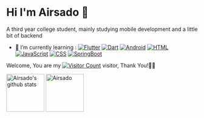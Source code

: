 # Hi I'm Airsado 👋

A third year college student, mainly studying mobile development and a little bit of backend

<!-- - 🔭 I’m currently working on ... -->
- 🌱 I’m currently learning :
  [![Flutter](https://img.shields.io/badge/-Flutter-02569B?logo=Flutter&logoColor=4788F4)](https://www.airsado.cn/)
  [![Dart](https://img.shields.io/badge/-Dart-0175C2?logo=Dart&logoColor=02569B)](https://www.airsado.cn/)
  [![Android](https://img.shields.io/badge/-android-3DDC84?logo=android&logoColor=00ff00)](https://www.airsado.cn/)
  [![HTML](https://img.shields.io/badge/-HTML5-E34F26?logo=HTML5&logoColor=ffa812)](https://www.airsado.cn/)
  [![JavaScript](https://img.shields.io/badge/-JavaScript-F7DF1E?logo=JavaScript&logoColor=ffa700)](https://www.airsado.cn/)
  [![CSS](https://img.shields.io/badge/-CSS3-1572B6?logo=CSS3&logoColor=E34F26)](https://www.airsado.cn/)
  [![SpringBoot](https://img.shields.io/badge/-springboot-FF4000?logo=springboot&logoColor=#6DB33F)](https://www.airsado.cn/)
  
<!-- - 👯 I’m looking to collaborate on ... -->
<!-- - 🤔 I’m looking for help with ... -->
<!-- - 💬 Ask me about ... -->
<!-- - 📫 How to reach me: ... -->
<!-- - 😄 Pronouns: ... -->
<!-- - ⚡ Fun fact: ... -->

Welcome, You are my [![Visitor Count](https://profile-counter.glitch.me/Airsado/count.svg)](https://blog.i-xiao.space/) visitor, Thank You!🎉🎉

<!--仓库状态统计-->
<span>
<img height=100  src="https://github-readme-stats.vercel.app/api?username=Airsado&show_icons=true&icon_color=0366d6&bg_color=ffffff&hide_title=true&hide=contribs,prs&include_all_commits=true&count_private=true" alt="Airsado's github stats"/></span><span>
<img height=100  src="https://github-readme-stats.vercel.app/api/top-langs/?username=Airsado&layout=compact" alt="Airsado"/>
</span>
